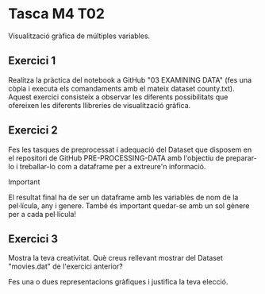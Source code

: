 # Tasca M4 T02

Visualització gràfica de múltiples variables.

## Exercici 1
Realitza la pràctica del notebook a GitHub "03 EXAMINING DATA" (fes una còpia i executa els comandaments amb el mateix dataset county.txt). Aquest exercici consisteix a observar les diferents possibilitats que ofereixen les diferents llibreries de visualització gràfica.

## Exercici 2
Fes les tasques de preprocessat  i adequació del Dataset que disposem en el repositori de GitHub PRE-PROCESSING-DATA amb l'objectiu de preparar-lo i treballar-lo com a dataframe per a extreure'n informació.

 Important
 
El resultat final ha de ser un dataframe amb les variables de nom de la pel·lícula, any i genere. També és important quedar-se amb un sol gènere per a cada pel·lícula!

## Exercici 3

Mostra la teva creativitat. Què creus rellevant mostrar del Dataset "movies.dat" de l'exercici anterior?

Fes una o dues representacions gràfiques i justifica la teva elecció.

